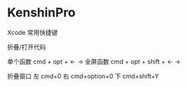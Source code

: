 # KenshinPro

Xcode 常用快捷键

折叠/打开代码

单个函数 cmd + opt + <- ->
全屏函数 cmd + opt + shift + <- ->

折叠窗口
左 cmd+0
右 cmd+option+0
下 cmd+shift+Y
